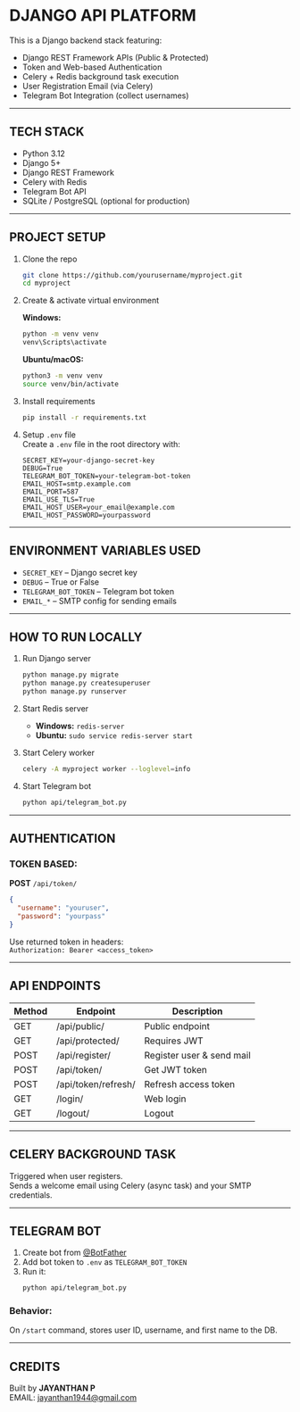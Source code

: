 #  DJANGO API PLATFORM

This is a  Django backend stack featuring:

- Django REST Framework APIs (Public & Protected)  
- Token and Web-based Authentication  
- Celery + Redis background task execution  
- User Registration Email (via Celery)  
- Telegram Bot Integration (collect usernames)

---

## TECH STACK

- Python 3.12  
- Django 5+  
- Django REST Framework  
- Celery with Redis  
- Telegram Bot API  
- SQLite / PostgreSQL (optional for production)

---

## PROJECT SETUP

1. Clone the repo  
   ```bash
   git clone https://github.com/yourusername/myproject.git  
   cd myproject  
   ```

2. Create & activate virtual environment  

   **Windows:**  
   ```bash
   python -m venv venv  
   venv\Scripts\activate  
   ```

   **Ubuntu/macOS:**  
   ```bash
   python3 -m venv venv  
   source venv/bin/activate  
   ```

3. Install requirements  
   ```bash
   pip install -r requirements.txt  
   ```

4. Setup `.env` file  
   Create a `.env` file in the root directory with:

   ```env
   SECRET_KEY=your-django-secret-key  
   DEBUG=True  
   TELEGRAM_BOT_TOKEN=your-telegram-bot-token  
   EMAIL_HOST=smtp.example.com  
   EMAIL_PORT=587  
   EMAIL_USE_TLS=True  
   EMAIL_HOST_USER=your_email@example.com  
   EMAIL_HOST_PASSWORD=yourpassword  
   ```

---

## ENVIRONMENT VARIABLES USED

- `SECRET_KEY` – Django secret key  
- `DEBUG` – True or False  
- `TELEGRAM_BOT_TOKEN` – Telegram bot token  
- `EMAIL_*` – SMTP config for sending emails

---

## HOW TO RUN LOCALLY

1. Run Django server  
   ```bash
   python manage.py migrate  
   python manage.py createsuperuser  
   python manage.py runserver  
   ```

2. Start Redis server  
   - **Windows:** `redis-server`  
   - **Ubuntu:** `sudo service redis-server start`  

3. Start Celery worker  
   ```bash
   celery -A myproject worker --loglevel=info  
   ```

4. Start Telegram bot  
   ```bash
   python api/telegram_bot.py  
   ```

---

## AUTHENTICATION

### TOKEN BASED:
**POST** `/api/token/`  
```json
{
  "username": "youruser",  
  "password": "yourpass"  
}
```

Use returned token in headers:  
`Authorization: Bearer <access_token>`

---

## API ENDPOINTS

| Method | Endpoint              | Description              |
|--------|-----------------------|--------------------------|
| GET    | /api/public/          | Public endpoint          |
| GET    | /api/protected/       | Requires JWT             |
| POST   | /api/register/        | Register user & send mail|
| POST   | /api/token/           | Get JWT token            |
| POST   | /api/token/refresh/   | Refresh access token     |
| GET    | /login/               | Web login                |
| GET    | /logout/              | Logout                   |

---

## CELERY BACKGROUND TASK

Triggered when user registers.  
Sends a welcome email using Celery (async task) and your SMTP credentials.

---

## TELEGRAM BOT

1. Create bot from [@BotFather](https://t.me/BotFather)  
2. Add bot token to `.env` as `TELEGRAM_BOT_TOKEN`  
3. Run it:  
   ```bash
   python api/telegram_bot.py  
   ```

### Behavior:  
On `/start` command, stores user ID, username, and first name to the DB.

---
## CREDITS

Built by **JAYANTHAN P**  
EMAIL: jayanthan1944@gmail.com
